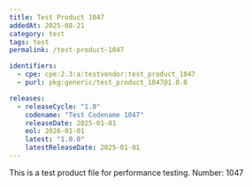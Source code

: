 ```yaml
---
title: Test Product 1047
addedAt: 2025-08-21
category: test
tags: test
permalink: /test-product-1047

identifiers:
  - cpe: cpe:2.3:a:testvendor:test_product_1047
  - purl: pkg:generic/test_product_1047@1.0.0

releases:
  - releaseCycle: "1.0"
    codename: "Test Codename 1047"
    releaseDate: 2025-01-01
    eol: 2026-01-01
    latest: "1.0.0"
    latestReleaseDate: 2025-01-01
---
```


This is a test product file for performance testing. Number: 1047
